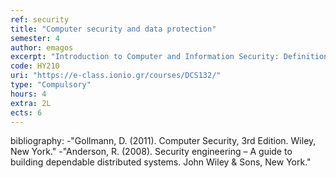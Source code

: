 ```yaml
---
ref: security
title: "Computer security and data protection"
semester: 4
author: emagos
excerpt: "Introduction to Computer and Information Security: Definitions, Threats, Vulnerabilities, Risks. Logical Access Control: User AUthentication (Passwords, Challenge-Response, One-time Passwords). Access Control Policies, Authorization Models (MAC, DAC, RBAC), Operating System Security. Computer Malware: Viruses, Trojans, Worms, Bots and Botnets, Rootkits, Propagation Techniques. Internet and Web Security, TCP/IP Security, Cryptographic Techniques and Systems for Secure Communications, authenticated key establishments. Network Firewalls."
code: ΗΥ210
uri: "https://e-class.ionio.gr/courses/DCS132/"
type: "Compulsory"
hours: 4
extra: 2L
ects: 6
---
```



bibliography: 
-"Gollmann, D. (2011). Computer Security, 3rd Edition. Wiley, New York."
-"Anderson, R. (2008). Security engineering – A guide to building dependable distributed systems. John Wiley & Sons, New York."

